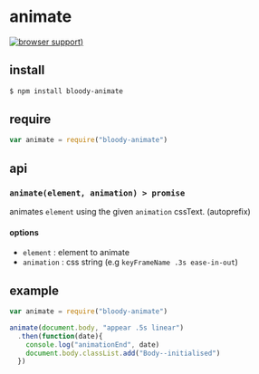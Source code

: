 # animate

[![browser support](https://ci.testling.com/bloodyowl/animate.png))](https://ci.testling.com/bloodyowl/animate)

## install

```sh
$ npm install bloody-animate
```

## require

```javascript
var animate = require("bloody-animate")
```

## api

### `animate(element, animation) > promise`

animates `element` using the given `animation` cssText. (autoprefix)

#### options

- `element` : element to animate
- `animation` : css string (e.g `keyFrameName .3s ease-in-out`)

## example

```javascript
var animate = require("bloody-animate")

animate(document.body, "appear .5s linear")
  .then(function(date){
    console.log("animationEnd", date)
    document.body.classList.add("Body--initialised")
  })
```
